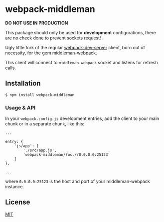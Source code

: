 webpack-middleman
=====

**DO NOT USE IN PRODUCTION**

This package should only be used for **development** configurations, there are no check done to prevent sockets request!

Ugly little fork  of the regular [webpack-dev-server](https://github.com/webpack/webpack-dev-server) client, born out of necessity, for the gem [middleman-webpack](https://github.com/lovethebomb/middleman-webpack).


This client will connect to `middleman-webpack` socket and listens for refresh calls.

## Installation
```sh
$ npm install webpack-middleman
```

### Usage & API
In your `webpack.config.js` development entries, add the client to your main chunk or in a separate chunk, like this:

```nodejs
...

entry: {
    'js/app': [
        './src/app.js',
        'webpack-middleman/?ws://0.0.0.0:25123'
    ]
},

...
```

where `0.0.0.0:25123` is the host and port of your middleman-webpack instance.


## License
[MIT](https://tldrlegal.com/license/mit-license)
